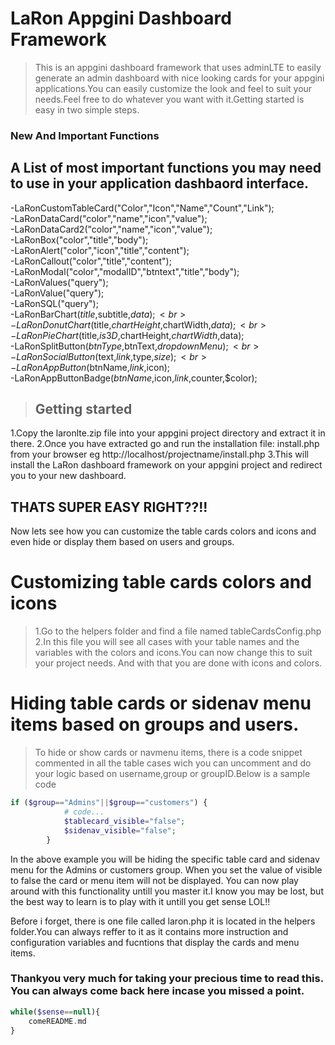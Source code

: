 <!--LaRon Dashboard Framework. Author: Ronald Ngoda Email: ronniengoda@gmail.com Website: https://ronaldngoda.info Phone: +254708344101-->

# LaRon Appgini Dashboard Framework
>This is an appgini dashboard framework that uses adminLTE to easily generate an admin dashboard with nice looking cards for your appgini applications.You can easily customize the look and feel to suit your needs.Feel free to do whatever you want with it.Getting started is easy in two simple steps.
### New And Important Functions
## A List of most important functions you may need to use in your application dashbaord interface.
-LaRonCustomTableCard("Color","Icon","Name","Count","Link");<br>
-LaRonDataCard("color","name","icon","value");<br>
-LaRonDataCard2("color","name","icon","value");<br>
-LaRonBox("color","title","body");<br>
-LaRonAlert("color","icon","title","content");<br>
-LaRonCallout("color","title","content");<br>
-LaRonModal("color","modalID","btntext","title","body");<br>
-LaRonValues("query");<br>
-LaRonValue("query");<br>
-LaRonSQL("query");<br>
-LaRonBarChart($title,$subtitle,$data);<br>
-LaRonDonutChart($title,$chartHeight,$chartWidth,$data);<br>
-LaRonPieChart($title,$is3D,$chartHeight,$chartWidth,$data);<br>
-LaRonSplitButton($btnType,$btnText,$dropdownMenu);<br>
-LaRonSocialButton($text,$link,$type,$size);<br>
-LaRonAppButton($btnName,$link,$icon);<br>
-LaRonAppButtonBadge($btnName,$icon,$link,$counter,$color);<br>

>## Getting started
 1.Copy the laronlte.zip file into your appgini project directory and extract it in there.
 2.Once you have extracted go and run the installation file: install.php from your browser eg http://localhost/projectname/install.php
 3.This will install the LaRon dashboard framework on your appgini project and redirect you to your new dashboard.

## THATS SUPER EASY RIGHT??!!

Now lets see how you can customize the table cards colors and icons and even hide or display them based on users and groups.

# Customizing table cards colors and icons

> 1.Go to the helpers folder and find a file named tableCardsConfig.php
  2.In this file you will see all cases with your table names and the variables with the colors and icons.You can now change this to suit your project needs. And with that you are done with icons and colors.

# Hiding table cards or sidenav menu items based on groups and users.
> To hide or show cards or navmenu items, there is a code snippet commented in all the table cases wich you can uncomment and do your logic based on username,group or groupID.Below is a sample code

```php
if ($group=="Admins"||$group=="customers") {
			# code...
			$tablecard_visible="false";
			$sidenav_visible="false";
		}
```
In the above example you will be hiding the specific table card and sidenav menu for the Admins or customers group. When you set the value of visible to false the card or menu item will not be displayed.
You can now play around with this functionality untill you master it.I know you may be lost, but the best way to learn is to play with it untill you get sense LOL!!

Before i forget, there is one file called laron.php it is located in the helpers folder.You can always reffer to it as it contains more instruction and configuration variables and fucntions that display the cards and menu items.

### Thankyou very much for taking your precious time to read this. You can always come back here incase you missed a point.

```php
while($sense==null){
	comeREADME.md
}
```
